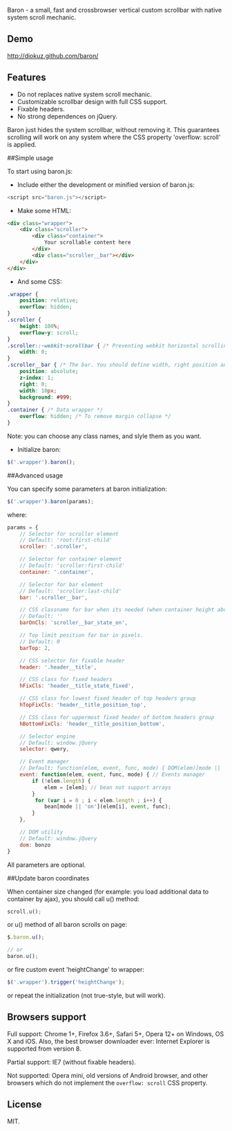 Baron - a small, fast and crossbrowser vertical custom scrollbar with native system scroll mechanic.

## Demo

http://diokuz.github.com/baron/

## Features

- Do not replaces native system scroll mechanic.
- Customizable scrollbar design with full CSS support.
- Fixable headers.
- No strong dependences on jQuery.

Baron just hides the system scrollbar, without removing it. This guarantees scrolling will work on any system where the CSS property 'overflow: scroll' is applied.

##Simple usage

To start using baron.js:

* Include either the development or minified version of baron.js:

```js
<script src="baron.js"></script>
```

* Make some HTML:

```html
<div class="wrapper">
    <div class="scroller">
        <div class="container">
        	Your scrollable content here
        </div>
        <div class="scroller__bar"></div>
    </div>
</div>
```

* And some CSS:

```css
.wrapper {
    position: relative;
    overflow: hidden;
}
.scroller {
    height: 100%;
    overflow-y: scroll;
}
.scroller::-webkit-scrollbar { /* Preventing webkit horizontal scrolling bug */
    width: 0;
}
.scroller__bar { /* The bar. You should define width, right position and background */
    position: absolute;    
    z-index: 1;
    right: 0;
    width: 10px;
    background: #999;
}
.container { /* Data wrapper */
    overflow: hidden; /* To remove margin collapse */
}
```

Note: you can choose any class names, and slyle them as you want.

* Initialize baron:

```js
$('.wrapper').baron();
```

##Advanced usage

You can specify some parameters at baron initialization:

```js
$('.wrapper').baron(params);
```

where:

```js
params = {
    // Selector for scroller element
    // Default: 'root:first-child'
    scroller: '.scroller',

    // Selector for container element
    // Default: 'scroller:first-child'
    container: '.container',

    // Selector for bar element
    // Default: 'scroller:last-child'
    bar: '.scroller__bar',

    // CSS classname for bar when its needed (when container height above scroller heights)
    // Default: ''
    barOnCls: 'scroller__bar_state_on',

    // Top limit position for bar in pixels.
    // Default: 0
    barTop: 2,

    // CSS selector for fixable header
    header: '.header__title',

    // CSS class for fixed headers
    hFixCls: 'header__title_state_fixed',

    // CSS class for lowest fixed header of top headers group
    hTopFixCls: 'header__title_position_top',

    // CSS class for uppermost fixed header of bottom headers group
    hBottomFixCls: 'header__title_position_bottom',

    // Selector engine
    // Default: window.jQuery
    selector: qwery,

    // Event manager
    // Default: function(elem, event, func, mode) { DOM(elem)[mode || 'on'](event, func); };
    event: function(elem, event, func, mode) { // Events manager
        if (!elem.length) {
            elem = [elem]; // bean not support arrays
        }
         for (var i = 0 ; i < elem.length ; i++) {
            bean[mode || 'on'](elem[i], event, func);
        }
    },

    // DOM utility
    // Default: window.jQuery
    dom: bonzo
}
```

All parameters are optional.

##Update baron coordinates

When container size changed (for example: you load additional data to container by ajax), you should call u() method:

```js
scroll.u();
```

or u() method of all baron scrolls on page:

```js
$.baron.u();

// or
baron.u();
```

or fire custom event 'heightChange' to wrapper:

```js
$('.wrapper').trigger('heightChange');
```

or repeat the initialization (not true-style, but will work).

## Browsers support

Full support: Chrome 1+, Firefox 3.6+, Safari 5+, Opera 12+ on Windows, OS X and iOS. Also, the best browser downloader ever: Internet Explorer is supported from version 8.

Partial support: IE7 (without fixable headers).

Not supported: Opera mini, old versions of Android browser, and other browsers which do not implement the `overflow: scroll` CSS property.

## License

MIT.